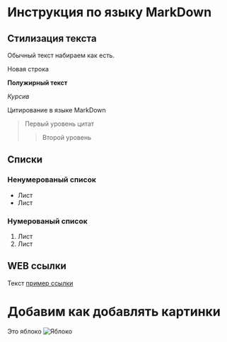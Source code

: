# Инструкция по языку MarkDown

## Стилизация текста
Обычный текст набираем как есть.

Новая строка

**Полужирный текст**

*Курсив*

Цитирование в языке MarkDown
> Первый уровень цитат
>> Второй уровень

## Списки
### Ненумерованый список
* Лист
* Лист

### Нумерованый список
1. Лист
2. Лист

## WEB ссылки
Текст [пример ссылки](http.example.com "Всплывающая подсказка")

 # Добавим как добавлять картинки
 Это яблоко
 ![Яблоко](apple.jpg)